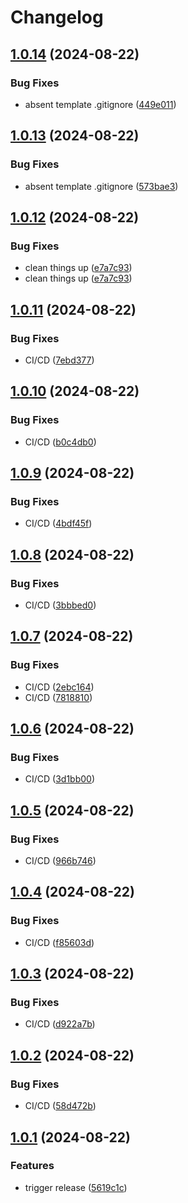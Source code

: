 # Changelog

## [1.0.14](https://github.com/AMar4enko/create-effect-app/compare/create-effect-app-v1.0.13...create-effect-app-v1.0.14) (2024-08-22)


### Bug Fixes

* absent template .gitignore ([449e011](https://github.com/AMar4enko/create-effect-app/commit/449e01147d45687f4041349db4ffc845912127cd))

## [1.0.13](https://github.com/AMar4enko/create-effect-app/compare/create-effect-app-v1.0.12...create-effect-app-v1.0.13) (2024-08-22)


### Bug Fixes

* absent template .gitignore ([573bae3](https://github.com/AMar4enko/create-effect-app/commit/573bae3b0e66c164f4e28138ff8efd3f1af95da0))

## [1.0.12](https://github.com/AMar4enko/create-effect-app/compare/create-effect-app-v1.0.11...create-effect-app-v1.0.12) (2024-08-22)


### Bug Fixes

* clean things up ([e7a7c93](https://github.com/AMar4enko/create-effect-app/commit/e7a7c938c9569f02ba2c4bc12e4f4d2bb4b75306))
* clean things up ([e7a7c93](https://github.com/AMar4enko/create-effect-app/commit/e7a7c938c9569f02ba2c4bc12e4f4d2bb4b75306))

## [1.0.11](https://github.com/AMar4enko/create-effect-app/compare/create-effect-app-v1.0.10...create-effect-app-v1.0.11) (2024-08-22)


### Bug Fixes

* CI/CD ([7ebd377](https://github.com/AMar4enko/create-effect-app/commit/7ebd3778d1e64a6249b4aebc970f50f12b3355a9))

## [1.0.10](https://github.com/AMar4enko/create-effect-app/compare/create-effect-app-v1.0.9...create-effect-app-v1.0.10) (2024-08-22)


### Bug Fixes

* CI/CD ([b0c4db0](https://github.com/AMar4enko/create-effect-app/commit/b0c4db0fcc00f6efa1c3d9d19aabd8df9115c65e))

## [1.0.9](https://github.com/AMar4enko/create-effect-app/compare/create-effect-app-v1.0.8...create-effect-app-v1.0.9) (2024-08-22)


### Bug Fixes

* CI/CD ([4bdf45f](https://github.com/AMar4enko/create-effect-app/commit/4bdf45fff5dbd1d60750d8abc6799ab5625a21f8))

## [1.0.8](https://github.com/AMar4enko/create-effect-app/compare/create-effect-app-v1.0.7...create-effect-app-v1.0.8) (2024-08-22)


### Bug Fixes

* CI/CD ([3bbbed0](https://github.com/AMar4enko/create-effect-app/commit/3bbbed0423805666f06d022ae76d92d3b56b3e0c))

## [1.0.7](https://github.com/AMar4enko/create-effect-app/compare/create-effect-app-v1.0.6...create-effect-app-v1.0.7) (2024-08-22)


### Bug Fixes

* CI/CD ([2ebc164](https://github.com/AMar4enko/create-effect-app/commit/2ebc1641967485e83ffec428c936f7885c9535ba))
* CI/CD ([7818810](https://github.com/AMar4enko/create-effect-app/commit/7818810913a9bea68a25fd68e9151631fad4bdce))

## [1.0.6](https://github.com/AMar4enko/create-effect-app/compare/create-effect-app-v1.0.5...create-effect-app-v1.0.6) (2024-08-22)


### Bug Fixes

* CI/CD ([3d1bb00](https://github.com/AMar4enko/create-effect-app/commit/3d1bb000ba88a42193a74d400e92c9423c646d1d))

## [1.0.5](https://github.com/AMar4enko/create-effect-app/compare/create-effect-app-v1.0.4...create-effect-app-v1.0.5) (2024-08-22)


### Bug Fixes

* CI/CD ([966b746](https://github.com/AMar4enko/create-effect-app/commit/966b746fbb4e0bac12e87a3a1f8a19613ece4352))

## [1.0.4](https://github.com/AMar4enko/create-effect-app/compare/create-effect-app-v1.0.3...create-effect-app-v1.0.4) (2024-08-22)


### Bug Fixes

* CI/CD ([f85603d](https://github.com/AMar4enko/create-effect-app/commit/f85603d856ef40971e9978cae13ba71bd0ad1a90))

## [1.0.3](https://github.com/AMar4enko/create-effect-app/compare/create-effect-app-v1.0.2...create-effect-app-v1.0.3) (2024-08-22)


### Bug Fixes

* CI/CD ([d922a7b](https://github.com/AMar4enko/create-effect-app/commit/d922a7b0e5d39c2401b41fba11b2440f0bd17037))

## [1.0.2](https://github.com/AMar4enko/create-effect-app/compare/create-effect-app-v1.0.1...create-effect-app-v1.0.2) (2024-08-22)


### Bug Fixes

* CI/CD ([58d472b](https://github.com/AMar4enko/create-effect-app/commit/58d472b9f5f1995aeeac302b615a80e65af5a230))

## [1.0.1](https://github.com/AMar4enko/create-effect-app/compare/create-effect-app-v1.0.0...create-effect-app-v1.0.1) (2024-08-22)


### Features

* trigger release ([5619c1c](https://github.com/AMar4enko/create-effect-app/commit/5619c1c269b4727bee6c25f3b1b6ef3a086c0d2b))
